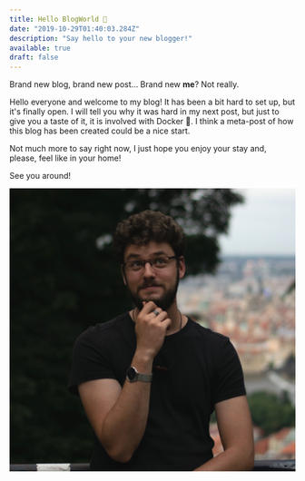```yaml
---
title: Hello BlogWorld 🚀
date: "2019-10-29T01:40:03.284Z"
description: "Say hello to your new blogger!"
available: true
draft: false
---
```


Brand new blog, brand new post... Brand new **me**? Not really. 

Hello everyone and welcome to my blog! It has been a bit hard to set up, 
but it's finally open. I will tell you why it was hard in my next post, 
but just to give you a taste of it, it is involved with Docker 🤠. I think 
a meta-post of how this blog has been created could be a nice start.

Not much more to say right now, I just hope you enjoy your stay and, please,
feel like in your home! 

See you around! 

![Mario (author)](../../assets/profile-pic.jpg)
